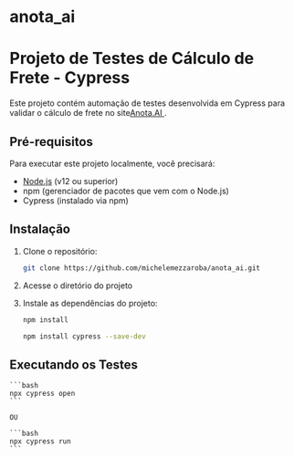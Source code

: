 # anota_ai

# Projeto de Testes de Cálculo de Frete - Cypress

Este projeto contém automação de testes desenvolvida em Cypress para validar o cálculo de frete no site[Anota.AI ](https://staging-cardapio-digital.anota-ai.com/loja/teste-vaga-qa?f=msa). 


## Pré-requisitos

Para executar este projeto localmente, você precisará:

- [Node.js](https://nodejs.org/) (v12 ou superior)
- npm (gerenciador de pacotes que vem com o Node.js)
- Cypress (instalado via npm)

## Instalação

1. Clone o repositório:
    ```bash
    git clone https://github.com/michelemezzaroba/anota_ai.git
    ```

2. Acesse o diretório do projeto   

3. Instale as dependências do projeto:
    ```bash
    npm install
    ```
    
    ```bash
    npm install cypress --save-dev

    ```

## Executando os Testes
    ```bash
    npx cypress open
    ```

    OU 

    ```bash
    npx cypress run
    ```



